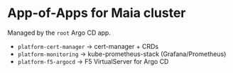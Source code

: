 # App-of-Apps for Maia cluster

Managed by the `root` Argo CD app.

- `platform-cert-manager` → cert-manager + CRDs
- `platform-monitoring` → kube-prometheus-stack (Grafana/Prometheus)
- `platform-f5-argocd` → F5 VirtualServer for Argo CD
